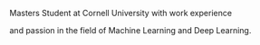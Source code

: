 Masters Student at Cornell University with work experience 

and passion in the field of Machine Learning and Deep Learning.
